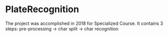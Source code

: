 # PlateRecognition
The project was accomplished in 2018 for Specialized Course. It contains 3 steps: pre-processing -> char split -> char recognition 
